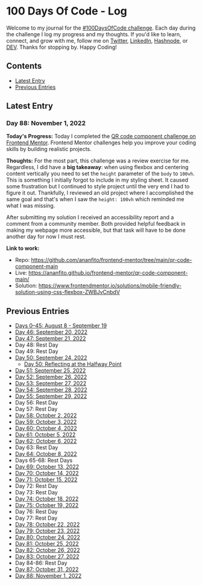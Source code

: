 # 100 Days Of Code - Log
Welcome to my journal for the [#100DaysOfCode challenge](https://www.100daysofcode.com/). Each day during the challenge I log my progress and my thoughts. If you'd like to learn, connect, and grow with me, follow me on [Twitter](https://twitter.com/wordsbyfifi/), [LinkedIn](https://linkedin.com/in/anthonynanfito), [Hashnode](https://ananfito.hashnode.dev/), or [DEV](https://dev.to/ananfito). Thanks for stopping by. Happy Coding!

## Contents

- [Latest Entry](#latest-entry)
- [Previous Entries](#previous-entries)

## Latest Entry

### Day 88: November 1, 2022

**Today's Progress:** Today I completed the [QR code component challenge on Frontend Mentor](https://www.frontendmentor.io/challenges/qr-code-component-iux_sIO_H). Frontend Mentor challenges help you improve your coding skills by building realistic projects.

**Thoughts:** For the most part, this challenge was a review exercise for me. Regardless, I did have a **big takeaway**: when using flexbox and centering content vertically you need to set the `height` parameter of the `body` to `100vh`. This is something I initially forgot to include in my styling sheet. It caused some frustration but I continued to style project until the very end I had to figure it out. Thankfully, I reviewed an old project where I accomplished the same goal and that's when I saw the `height: 100vh` which reminded me what I was missing.

After submitting my solution I received an accessibility report and a comment from a community member. Both provided helpful feedback in making my webpage more accessible, but that task will have to be done another day for now I must rest.

**Link to work:**

- Repo: https://github.com/ananfito/frontend-mentor/tree/main/qr-code-component-main
- Live: https://ananfito.github.io/frontend-mentor/qr-code-component-main/
- Solution: https://www.frontendmentor.io/solutions/mobile-friendly-solution-using-css-flexbox-ZWBJvCnbdV

## Previous Entries

- [Days 0–45: August 8 - September 19](./days0-45.md)
- [Day 46: September 20, 2022](./day46.md)
- [Day 47: September 21, 2022](./day47.md)
- Day 48: Rest Day
- Day 49: Rest Day
- [Day 50: September 24, 2022](./day50.md)
  - [Day 50: Reflecting at the Halfway Point](./day50-reflection.md)
- [Day 51: September 25, 2022](./day51.md)
- [Day 52: September 26, 2022](./day52.md)
- [Day 53: September 27, 2022](./day53.md)
- [Day 54: September 28, 2022](./day54.md)
- [Day 55: September 29, 2022](./day55.md)
- Day 56: Rest Day
- Day 57: Rest Day
- [Day 58: October 2, 2022](./day58.md)
- [Day 59: October 3, 2022](./day59.md)
- [Day 60: October 4, 2022](./day60.md)
- [Day 61: October 5, 2022](./day61.md)
- [Day 62: October 6, 2022](./day62.md)
- Day 63: Rest Day
- [Day 64: October 8, 2022](./day64.md)
- Days 65-68: Rest Days
- [Day 69: October 13, 2022](./day69.md)
- [Day 70: October 14, 2022](./day70.md)
- [Day 71: October 15, 2022](./day71.md)
- Day 72: Rest Day
- Day 73: Rest Day
- [Day 74: October 18, 2022](./day74.md)
- [Day 75: October 19, 2022](./day75.md)
- Day 76: Rest Day
- Day 77: Rest Day
- [Day 78: October 22, 2022](./day78.md)
- [Day 79: October 23, 2022](./day79.md)
- [Day 80: October 24, 2022](./day80.md)
- [Day 81: October 25, 2022](./day81.md)
- [Day 82: October 26, 2022](./day82.md)
- [Day 83: October 27, 2022](./day83.md)
- Day 84-86: Rest Day
- [Day 87: October 31, 2022](./day87.md)
- [Day 88: November 1, 2022](./day88.md)
